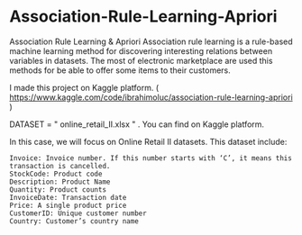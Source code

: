 # Association-Rule-Learning-Apriori
Association Rule Learning &amp; Apriori
Association rule learning is a rule-based machine learning method for discovering interesting relations between variables in datasets. The most of electronic marketplace are used this methods for be able to offer some items to their customers.

I made this project on Kaggle platform. ( https://www.kaggle.com/code/ibrahimoluc/association-rule-learning-apriori ) 
 
DATASET = " online_retail_II.xlsx " . You can find on Kaggle platform.

In this case, we will focus on Online Retail II datasets. This dataset include:

    Invoice: Invoice number. If this number starts with ‘C’, it means this transaction is cancelled.
    StockCode: Product code
    Description: Product Name
    Quantity: Product counts
    InvoiceDate: Transaction date
    Price: A single product price
    CustomerID: Unique customer number
    Country: Customer’s country name
